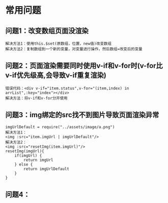# 常用问题

## 问题1：改变数组页面没渲染
```
解决方法1：使用this.$set(原数组，位置，new值)改变数组
解决方法2：复制数组到一个新的变量，对变量进行操作，然后数组=改变后的变量
```

## 问题2：页面渲染需要同时使用v-if和v-for时(v-for比v-if优先级高,会导致v-if重复渲染)
```
错误代码：<div v-if="item.status",v-for="(item,index) in arrList",:key="index"></div>
解决方法：将v-if和v-for分开使用
```

## 问题3：img绑定的src找不到图片导致页面渲染异常
```
imgUrlDefault = require("../assets/image/a.png")
解决方法1：
<img :src="item.imgUrl | imgUrlDefault"/>
解决方法2：
<img :src="resetImg(item.imgUrl)"/>
resetImg(imgUrl){
    if(imgUrl) {
        return imgUrl
    } else {
        return imgUrlDefault
    }
}
```

## 问题4：